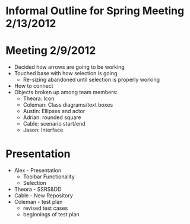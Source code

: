 # Informal Outline for Spring Meeting 2/13/2012

# Meeting  2/9/2012 #

  * Decided how arrows are going to be working
  * Touched base with how selection is going
    * Re-sizing abandoned until selection is properly working
  * How to connect
  * Objects broken up among team members:
    * Theora: Icon
    * Coleman: Class diagrams/text boxes
    * Austin: Ellipses and actor
    * Adrian: rounded square
    * Cable: scenario start/end
    * Jason: Interface

# Presentation #
  * Alex - Presentation
    * Toolbar Functionality
    * Selection
  * Theora - SSRS&DD
  * Cable - New Repository
  * Coleman - test plan
    * revised test cases
    * beginnings of test plan
